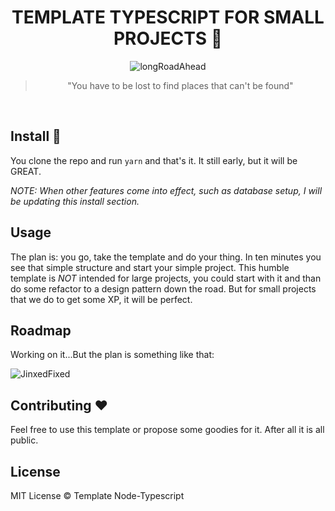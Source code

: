 <div align="center">

# TEMPLATE TYPESCRIPT FOR SMALL PROJECTS :milky_way:

<img alt="longRoadAhead" src="https://thumbs.gfycat.com/CanineSameEwe-small.gif" />
<blockquote >"You have to be lost to find places that can't be found"</blockquote>
</br>
</div>

## Install :wrench:

You clone the repo and run ``yarn`` and that's it. It still early, but it will be GREAT.

*NOTE: When other features come into effect, such as database setup, I will be updating this install section.*

## Usage

The plan is: you go, take the template and do your thing. In ten minutes you see that simple structure and start your simple project. This humble template is _NOT_ intended for large projects, you could start with it and than do some refactor to a design pattern down the road. But for small projects that we do to get some XP, it will be perfect.

## Roadmap

Working on it...But the plan is something like that:

<img alt="JinxedFixed" src="./git_assets/jinxfix.gif" />

## Contributing :heart:

Feel free to use this template or propose some goodies for it. After all it is all public.

## License

MIT License © Template Node-Typescript